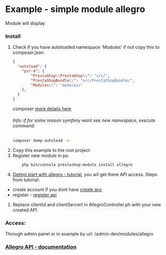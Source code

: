 # Example - simple module allegro
Module will display
### Install

1. Check if you have autoloaded namespace 'Modules' if not copy this to composer.json:
    ```json
    {
      "autoload": {
        "psr-4": {
            "PrestaShop\\PrestaShop\\": "src/",
            "PrestaShopBundle\\": "src/PrestaShopBundle/",
            "Modules\\": "modules/"
        },
      }
    }
    ```
    composer [more details here](https://getcomposer.org/doc/01-basic-usage.md)
    ###### Info: if for some reason symfony wont see new namespace, execute command:
    ```bash
    composer dump-autoload -o
    ```
1. Copy this example to the root project
1. Register new module in ps:
    ```bash
        php bin/console prestashop:module install allegro
    ```
1. [Geting start with allegro - tutorial](https://developer.allegro.pl/getting_started/#jak-zarejestrowa%c4%87-now%c4%85-aplikacj%c4%99), you wil get there API access.
  Steps from tutorial:
  * create account if you dont have [create acc](https://allegro.pl.allegrosandbox.pl/rejestracja)
  * register - [register api](https://apps.developer.allegro.pl.allegrosandbox.pl/new)
1. Replace clientId and clientSercert in AllegroController.ph with your new created API

### Access:
Through admin panel or in example by url: /admin-dev/modules/allegro

###  [Allegro API - documentation](https://developer.allegro.pl/documentation)
